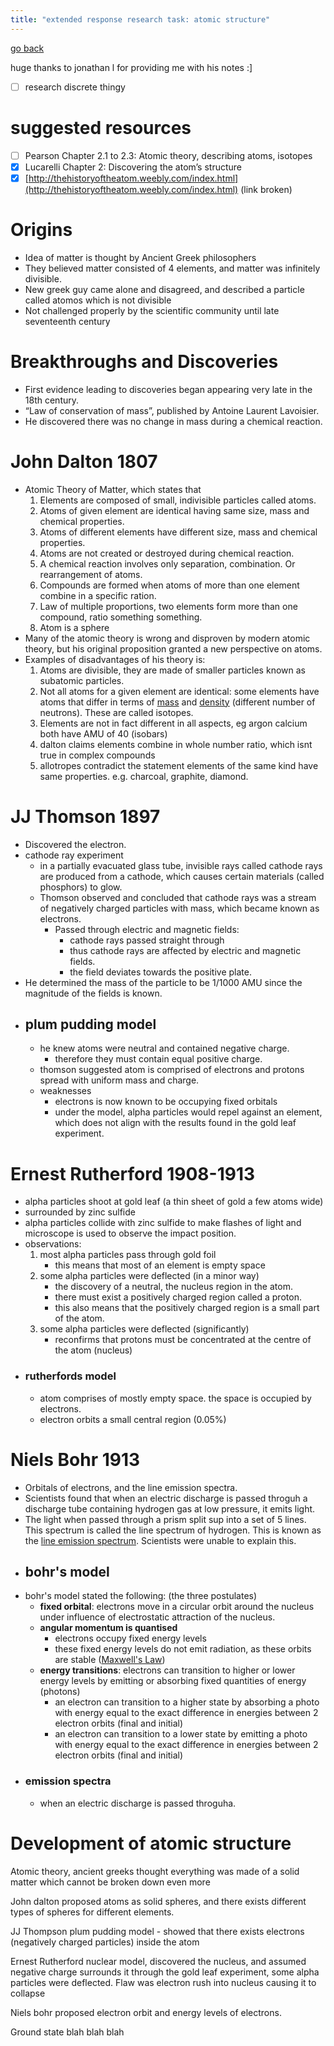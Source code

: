 ```yaml
---
title: "extended response research task: atomic structure"
---
```

[go back](notes/subsections/chem.md)

huge thanks to jonathan l for providing me with his notes :]
- [ ] research discrete thingy
# suggested resources
- [ ] Pearson Chapter 2.1 to 2.3: Atomic theory, describing atoms, isotopes
- [x] Lucarelli Chapter 2: Discovering the atom’s structure
- [x] [http://thehistoryoftheatom.weebly.com/index.html](http://thehistoryoftheatom.weebly.com/index.html) (link broken)

# Origins
-   Idea of matter is thought by Ancient Greek philosophers
-   They believed matter consisted of 4 elements, and matter was infinitely divisible.
-   New greek guy came alone and disagreed, and described a particle called atomos which is not divisible
-   Not challenged properly by the scientific community until late seventeenth century

# Breakthroughs and Discoveries
-   First evidence leading to discoveries began appearing very late in the 18th century.
-   “Law of conservation of mass”, published by Antoine Laurent Lavoisier.
-   He discovered there was no change in mass during a chemical reaction.

# John Dalton 1807
-   Atomic Theory of Matter, which states that
	1.  Elements are composed of small, indivisible particles called atoms.
	2.  Atoms of given element are identical having same size, mass and chemical properties.
	3.  Atoms of different elements have different size, mass and chemical properties.
	4.  Atoms are not created or destroyed during chemical reaction.
	5.  A chemical reaction involves only separation, combination. Or rearrangement of atoms.
	6.  Compounds are formed when atoms of more than one element combine in a specific ration.
	7.  Law of multiple proportions, two elements form more than one compound, ratio something something.
	8. Atom is a sphere
- Many of the atomic theory is wrong and disproven by modern atomic theory, but his original proposition granted a new perspective on atoms.
- Examples of disadvantages of his theory is:
	1. Atoms are divisible, they are made of smaller particles known as subatomic particles.
	2. Not all atoms for a given element are identical: some elements have atoms that differ in terms of <u>mass</u> and <u>density</u> (different number of neutrons). These are called isotopes.
	3. Elements are not in fact different in all aspects, eg argon calcium both have AMU of 40 (isobars)
	4. dalton claims elements combine in whole number ratio, which isnt true in complex compounds
	5. allotropes contradict the statement elements of the same kind have same properties. e.g. charcoal, graphite, diamond.
# JJ Thomson 1897
-   Discovered the electron.
- cathode ray experiment
	- in a partially evacuated glass tube, invisible rays called cathode rays are produced from a cathode, which causes certain materials (called phosphors) to glow.
	- Thomson observed and concluded that cathode rays was a stream of negatively charged particles with mass, which became known as electrons.
		- Passed through electric and magnetic fields:
			- cathode rays passed straight through
			- thus cathode rays are affected by electric and magnetic fields.
			- the field deviates towards the positive plate.
- He determined the mass of the particle to be 1/1000 AMU since the magnitude of the fields is known.
- ## plum pudding model
	- he knew atoms were neutral and contained negative charge.
		- therefore they must contain equal positive charge.
	- thomson suggested atom is comprised of electrons and protons spread with uniform mass and charge.
	- weaknesses
		- electrons is now known to be occupying fixed orbitals
		- under the model, alpha particles would repel against an element, which does not align with the results found in the gold leaf experiment.

# Ernest Rutherford 1908-1913
- alpha particles shoot at gold leaf (a thin sheet of gold a few atoms wide)
- surrounded by zinc sulfide
- alpha particles collide with zinc sulfide to make flashes of light and microscope is used to observe the impact position.
- observations:
	1. most alpha particles pass through gold foil
		- this means that most of an element is empty space
	2. some alpha particles were deflected (in a minor way)
		- the discovery of a neutral, the nucleus region in the atom.
		- there must exist a positively charged region called a proton.
		- this also means that the positively charged region is a small part of the atom.
	3. some alpha particles were deflected (significantly)
		- reconfirms that protons must be concentrated at the centre of the atom (nucleus)
- ### rutherfords model
	- atom comprises of mostly empty space. the space is occupied by electrons.
	- electron orbits a small central region (0.05%)
# Niels Bohr 1913
- Orbitals of electrons, and the line emission spectra.
- Scientists found that when an electric discharge is passed throguh a discharge tube containing hydrogen gas at low pressure, it emits light.
- The light when passed through a prism split sup into a set of 5 lines. This spectrum is called the line spectrum of hydrogen. This is known as the <u>line emission spectrum</u>. Scientists were unable to explain this.
- ## bohr's model
- bohr's model stated the following: (the three postulates)
	- **fixed orbital**: electrons move in a circular orbit around the nucleus under influence of electrostatic attraction of the nucleus.
	- **angular momentum is quantised**
		- electrons occupy fixed energy levels
		- these fixed energy levels do not emit radiation, as these orbits are stable ([Maxwell's Law](notes/chemistry/11MAXWELLS-LAW.md))
	- **energy transitions**: electrons can transition to higher or lower energy levels by emitting or absorbing fixed quantities of energy (photons)
		- an electron can transition to a higher state by absorbing a photo with energy equal to the exact difference in energies between 2 electron orbits (final and initial)
		- an electron can transition to a lower state by emitting a photo with energy equal to the exact difference in energies between 2 electron orbits (final and initial)
- ### emission spectra
	- when an electric discharge is passed throguha.


# Development of atomic structure

Atomic theory, ancient greeks thought everything was made of a solid matter which cannot be broken down even more

John dalton proposed atoms as solid spheres, and there exists different types of spheres for different elements.

JJ Thompson plum pudding model - showed that there exists electrons (negatively charged particles) inside the atom

Ernest Rutherford nuclear model, discovered the nucleus, and assumed negative charge surrounds it through the gold leaf experiment, some alpha particles were deflected. Flaw was electron rush into nucleus causing it to collapse

Niels bohr proposed electron orbit and energy levels of electrons.

Ground state blah blah blah